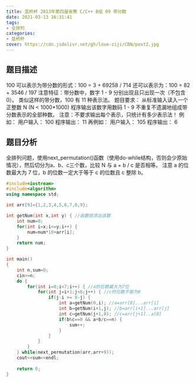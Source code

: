 ```yaml
---
title: 蓝桥杯 2013年第四届省赛 C/C++ B组 09 带分数
date: 2021-03-13 16:31:41
tags:
- 全排列
categories:
- 蓝桥杯
cover: https://cdn.jsdelivr.net/gh/love-ziji/CDN/post2.jpg
---
```


## 题目描述

100 可以表示为带分数的形式：100 = 3 + 69258 / 714
还可以表示为：100 = 82 + 3546 / 197
注意特征：带分数中，数字 1 - 9 分别出现且只出现一次（不包含 0）。
类似这样的带分数，100 有 11 种表示法。
题目要求：
从标准输入读入一个正整数 N  (N < 1000*1000)
程序输出该数字用数码 1 - 9 不重复不遗漏地组成带分数表示的全部种数。
注意：不要求输出每个表示，只统计有多少表示法！
例如：
用户输入：
100
程序输出：
11
再例如：
用户输入：
105
程序输出：
6

## 题目分析

全排列问题，使用next_permutation()函数（使用do-while结构，否则会少原始情况），然后切分为a、b、c三个数，比较 N 与 a + b / c 是否相等。
注意 a 的位数最大为 7 位，b 的位数一定大于等于 c 的位数且 c 整除 b。

```c++
#include<iostream>
#include<algorithm>
using namespace std;

int arr[9]={1,2,3,4,5,6,7,8,9};

int getNum(int x,int y) { //由数组求出该数 
	int num=0;
	for(int i=x;i<=y;i++) {
		num=num*10+arr[i];
	}
	return num;
}

int main()
{
	int n,sum=0;
	cin>>n;
	do {
		for(int i=0;i<7;i++) { //a的位数最大为7位 
			for(int j=i+1;j<8;j++) { //c的位数不能为0
				if(j-i >= 8-j) {
					int a=getNum(0,i); //a=arr[0]...arr[i]
					int b=getNum(i+1,j); //b=arr[i+1]...arr[j]
					int c=getNum(j+1,8); //c=arr[j+1]..a[8]
					if(b%c==0 && a+b/c==n) {
						sum++;
					}
				}
			}
		}
	} while(next_permutation(arr,arr+9));
	cout<<sum<<endl;
	
	return 0;
}
```

